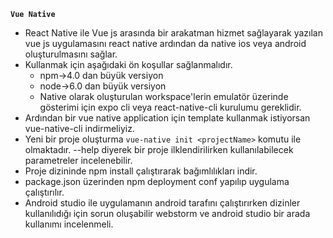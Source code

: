 **`Vue Native`**

- React Native ile Vue js arasında bir arakatman hizmet sağlayarak yazılan vue js uygulamasını react native ardından da native ios veya android oluşturulmasını sağlar.
- Kullanmak için aşağıdaki ön koşullar sağlanmalıdır.
    - npm->4.0 dan büyük versiyon
    - node->6.0 dan büyük versiyon
    - Native olarak oluşturulan workspace'lerin emulatör üzerinde gösterimi için expo cli veya react-native-cli kurulumu gereklidir.
- Ardından bir vue native application için template kullanmak istiyorsan vue-native-cli indirmeliyiz.
- Yeni bir proje oluşturma `vue-native init <projectName>` komutu ile olmaktadır. --help diyerek bir proje ilklendirilirken kullanılabilecek parametreler incelenebilir.
- Proje dizininde npm install çalıştırarak bağımlılıkları indir.
- package.json üzerinden npm deployment conf yapılıp uygulama çalıştırılır.
- Android studio ile uygulamanın android tarafını çalıştırırken dizinler kullanılıdığı için sorun oluşabilir webstorm ve android studio bir arada kullanımı incelenmeli.

